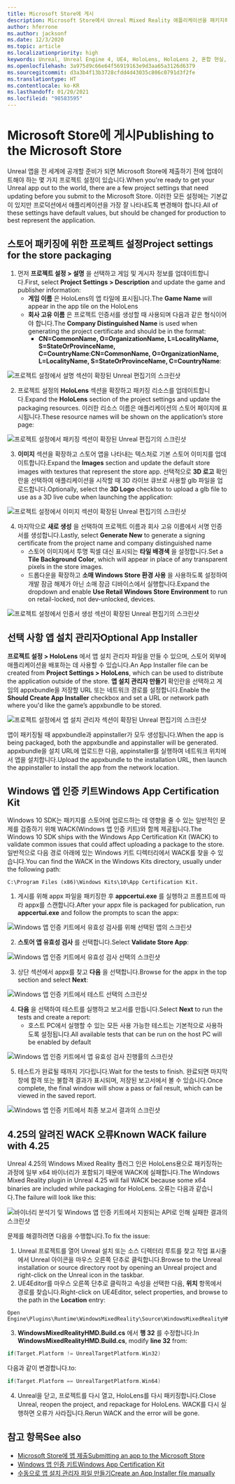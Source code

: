```yaml
---
title: Microsoft Store에 게시
description: Microsoft Store에서 Unreal Mixed Reality 애플리케이션을 패키지하고, 인증하고, 게시하는 방법에 대해 알아봅니다.
author: hferrone
ms.author: jacksonf
ms.date: 12/3/2020
ms.topic: article
ms.localizationpriority: high
keywords: Unreal, Unreal Engine 4, UE4, HoloLens, HoloLens 2, 혼합 현실, 개발, 문서화, 가이드, 기능, 혼합 현실 헤드셋, windows mixed reality 헤드셋, 가상 현실 헤드셋, 게시, 배포, Microsoft store
ms.openlocfilehash: 3a975d9c66e64f56919163e9d3aa65a3126d6379
ms.sourcegitcommit: d3a3b4f13b3728cfdd4d43035c806c0791d3f2fe
ms.translationtype: HT
ms.contentlocale: ko-KR
ms.lasthandoff: 01/20/2021
ms.locfileid: "98583595"
---
```

# <a name="publishing-to-the-microsoft-store"></a><span data-ttu-id="5de5a-104">Microsoft Store에 게시</span><span class="sxs-lookup"><span data-stu-id="5de5a-104">Publishing to the Microsoft Store</span></span>

<span data-ttu-id="5de5a-105">Unreal 앱을 전 세계에 공개할 준비가 되면 Microsoft Store에 제출하기 전에 업데이트해야 하는 몇 가지 프로젝트 설정이 있습니다.</span><span class="sxs-lookup"><span data-stu-id="5de5a-105">When you're ready to get your Unreal app out to the world, there are a few project settings that need updating before you submit to the Microsoft Store.</span></span> <span data-ttu-id="5de5a-106">이러한 모든 설정에는 기본값이 있지만 프로덕션에서 애플리케이션을 가장 잘 나타내도록 변경해야 합니다.</span><span class="sxs-lookup"><span data-stu-id="5de5a-106">All of these settings have default values, but should be changed for production to best represent the application.</span></span>

## <a name="project-settings-for-the-store-packaging"></a><span data-ttu-id="5de5a-107">스토어 패키징에 위한 프로젝트 설정</span><span class="sxs-lookup"><span data-stu-id="5de5a-107">Project settings for the store packaging</span></span>

1. <span data-ttu-id="5de5a-108">먼저 **프로젝트 설정 > 설명** 을 선택하고 게임 및 게시자 정보를 업데이트합니다.</span><span class="sxs-lookup"><span data-stu-id="5de5a-108">First, select **Project Settings > Description** and update the game and publisher information:</span></span> 
    * <span data-ttu-id="5de5a-109">**게임 이름** 은 HoloLens의 앱 타일에 표시됩니다.</span><span class="sxs-lookup"><span data-stu-id="5de5a-109">The **Game Name** will appear in the app tile on the HoloLens</span></span>
    * <span data-ttu-id="5de5a-110">**회사 고유 이름** 은 프로젝트 인증서를 생성할 때 사용되며 다음과 같은 형식이어야 합니다.</span><span class="sxs-lookup"><span data-stu-id="5de5a-110">The **Company Distinguished Name** is used when generating the project certificate and should be in the format:</span></span> 
        * <span data-ttu-id="5de5a-111">**CN=CommonName, O=OrganizationName, L=LocalityName, S=StateOrProvinceName, C=CountryName**:</span><span class="sxs-lookup"><span data-stu-id="5de5a-111">**CN=CommonName, O=OrganizationName, L=LocalityName, S=StateOrProvinceName, C=CountryName**:</span></span>

![프로젝트 설정에서 설명 섹션이 확장된 Unreal 편집기의 스크린샷](images/unreal-publishing-img-01.png)

2. <span data-ttu-id="5de5a-113">프로젝트 설정의 **HoloLens** 섹션을 확장하고 패키징 리소스를 업데이트합니다.</span><span class="sxs-lookup"><span data-stu-id="5de5a-113">Expand the **HoloLens** section of the project settings and update the packaging resources.</span></span>  <span data-ttu-id="5de5a-114">이러한 리소스 이름은 애플리케이션의 스토어 페이지에 표시됩니다.</span><span class="sxs-lookup"><span data-stu-id="5de5a-114">These resource names will be shown on the application’s store page:</span></span>

![프로젝트 설정에서 패키징 섹션이 확장된 Unreal 편집기의 스크린샷](images/unreal-publishing-img-02.png)

3. <span data-ttu-id="5de5a-116">**이미지** 섹션을 확장하고 스토어 앱을 나타내는 텍스처로 기본 스토어 이미지를 업데이트합니다.</span><span class="sxs-lookup"><span data-stu-id="5de5a-116">Expand the **Images** section and update the default store images with textures that represent the store app.</span></span>  <span data-ttu-id="5de5a-117">선택적으로 **3D 로고** 확인란을 선택하여 애플리케이션을 시작할 때 3D 라이브 큐브로 사용할 glb 파일을 업로드합니다.</span><span class="sxs-lookup"><span data-stu-id="5de5a-117">Optionally, select the **3D Logo** checkbox to upload a glb file to use as a 3D live cube when launching the application:</span></span>

![프로젝트 설정에서 이미지 섹션이 확장된 Unreal 편집기의 스크린샷](images/unreal-publishing-img-03.png)

4. <span data-ttu-id="5de5a-119">마지막으로 **새로 생성** 을 선택하여 프로젝트 이름과 회사 고유 이름에서 서명 인증서를 생성합니다.</span><span class="sxs-lookup"><span data-stu-id="5de5a-119">Lastly, select **Generate New** to generate a signing certificate from the project name and company distinguished name</span></span>  
    * <span data-ttu-id="5de5a-120">스토어 이미지에서 투명 픽셀 대신 표시되는 **타일 배경색** 을 설정합니다.</span><span class="sxs-lookup"><span data-stu-id="5de5a-120">Set a **Tile Background Color**, which will appear in place of any transparent pixels in the store images.</span></span>
    * <span data-ttu-id="5de5a-121">드롭다운을 확장하고 **소매 Windows Store 환경 사용** 을 사용하도록 설정하여 개발 잠금 해제가 아닌 소매 잠금 디바이스에서 실행합니다.</span><span class="sxs-lookup"><span data-stu-id="5de5a-121">Expand the dropdown and enable **Use Retail Windows Store Environment** to run on retail-locked, not dev-unlocked, devices.</span></span>

![프로젝트 설정에서 인증서 생성 섹션이 확장된 Unreal 편집기의 스크린샷](images/unreal-publishing-img-04.png)

## <a name="optional-app-installer"></a><span data-ttu-id="5de5a-123">선택 사항 앱 설치 관리자</span><span class="sxs-lookup"><span data-stu-id="5de5a-123">Optional App Installer</span></span>

<span data-ttu-id="5de5a-124">**프로젝트 설정 > HoloLens** 에서 앱 설치 관리자 파일을 만들 수 있으며, 스토어 외부에 애플리케이션을 배포하는 데 사용할 수 있습니다.</span><span class="sxs-lookup"><span data-stu-id="5de5a-124">An App Installer file can be created from **Project Settings > HoloLens**, which can be used to distribute the application outside of the store.</span></span>  <span data-ttu-id="5de5a-125">**앱 설치 관리자 만들기** 확인란을 선택하고 게임의 appxbundle을 저장할 URL 또는 네트워크 경로를 설정합니다.</span><span class="sxs-lookup"><span data-stu-id="5de5a-125">Enable the **Should Create App Installer** checkbox and set a URL or network path where you'd like the game’s appxbundle to be stored.</span></span>  

![프로젝트 설정에서 앱 설치 관리자 섹션이 확장된 Unreal 편집기의 스크린샷](images/unreal-publishing-img-05.png)

<span data-ttu-id="5de5a-127">앱이 패키징될 때 appxbundle과 appinstaller가 모두 생성됩니다.</span><span class="sxs-lookup"><span data-stu-id="5de5a-127">When the app is being packaged, both the appxbundle and appinstaller will be generated.</span></span>  <span data-ttu-id="5de5a-128">appxbundle을 설치 URL에 업로드한 다음, appinstaller를 실행하여 네트워크 위치에서 앱을 설치합니다.</span><span class="sxs-lookup"><span data-stu-id="5de5a-128">Upload the appxbundle to the installation URL, then launch the appinstaller to install the app from the network location.</span></span>

## <a name="windows-app-certification-kit"></a><span data-ttu-id="5de5a-129">Windows 앱 인증 키트</span><span class="sxs-lookup"><span data-stu-id="5de5a-129">Windows App Certification Kit</span></span>

<span data-ttu-id="5de5a-130">Windows 10 SDK는 패키지를 스토어에 업로드하는 데 영향을 줄 수 있는 일반적인 문제를 검증하기 위해 WACK(Windows 앱 인증 키트)와 함께 제공됩니다.</span><span class="sxs-lookup"><span data-stu-id="5de5a-130">The Windows 10 SDK ships with the Windows App Certification Kit (WACK) to validate common issues that could affect uploading a package to the store.</span></span>  <span data-ttu-id="5de5a-131">일반적으로 다음 경로 아래에 있는 Windows 키트 디렉터리에서 WACK를 찾을 수 있습니다.</span><span class="sxs-lookup"><span data-stu-id="5de5a-131">You can find the WACK in the Windows Kits directory, usually under the following path:</span></span> 

```
C:\Program Files (x86)\Windows Kits\10\App Certification Kit.
```

1. <span data-ttu-id="5de5a-132">게시를 위해 appx 파일을 패키징한 후 **appcertui.exe** 를 실행하고 프롬프트에 따라 appx를 스캔합니다.</span><span class="sxs-lookup"><span data-stu-id="5de5a-132">After your appx file is packaged for publication, run **appcertui.exe** and follow the prompts to scan the appx:</span></span>

![Windows 앱 인증 키트에서 유효성 검사를 위해 선택된 앱의 스크린샷](images/unreal-publishing-img-06.png)

2. <span data-ttu-id="5de5a-134">**스토어 앱 유효성 검사** 를 선택합니다.</span><span class="sxs-lookup"><span data-stu-id="5de5a-134">Select **Validate Store App**:</span></span>

![Windows 앱 인증 키트에서 유효성 검사 선택의 스크린샷](images/unreal-publishing-img-07.png)

3. <span data-ttu-id="5de5a-136">상단 섹션에서 appx를 찾고 **다음** 을 선택합니다.</span><span class="sxs-lookup"><span data-stu-id="5de5a-136">Browse for the appx in the top section and select **Next**:</span></span>

![Windows 앱 인증 키트에서 테스트 선택의 스크린샷](images/unreal-publishing-img-08.png)

4. <span data-ttu-id="5de5a-138">**다음** 을 선택하여 테스트를 실행하고 보고서를 만듭니다.</span><span class="sxs-lookup"><span data-stu-id="5de5a-138">Select **Next** to run the tests and create a report:</span></span>
    * <span data-ttu-id="5de5a-139">호스트 PC에서 실행할 수 있는 모든 사용 가능한 테스트는 기본적으로 사용하도록 설정됩니다.</span><span class="sxs-lookup"><span data-stu-id="5de5a-139">All available tests that can be run on the host PC will be enabled by default</span></span>

![Windows 앱 인증 키트에서 앱 유효성 검사 진행률의 스크린샷](images/unreal-publishing-img-09.png)

5. <span data-ttu-id="5de5a-141">테스트가 완료될 때까지 기다립니다.</span><span class="sxs-lookup"><span data-stu-id="5de5a-141">Wait for the tests to finish.</span></span> <span data-ttu-id="5de5a-142">완료되면 마지막 창에 합격 또는 불합격 결과가 표시되며, 저장된 보고서에서 볼 수 있습니다.</span><span class="sxs-lookup"><span data-stu-id="5de5a-142">Once complete, the final window will show a pass or fail result, which can be viewed in the saved report.</span></span>

![Windows 앱 인증 키트에서 최종 보고서 결과의 스크린샷](images/unreal-publishing-img-10.png)

## <a name="known-wack-failure-with-425"></a><span data-ttu-id="5de5a-144">4\.25의 알려진 WACK 오류</span><span class="sxs-lookup"><span data-stu-id="5de5a-144">Known WACK failure with 4.25</span></span>

<span data-ttu-id="5de5a-145">Unreal 4.25의 Windows Mixed Reality 플러그 인은 HoloLens용으로 패키징하는 과정에 일부 x64 바이너리가 포함되기 때문에 WACK에 실패합니다.</span><span class="sxs-lookup"><span data-stu-id="5de5a-145">The Windows Mixed Reality plugin in Unreal 4.25 will fail WACK because some x64 binaries are included while packaging for HoloLens.</span></span> <span data-ttu-id="5de5a-146">오류는 다음과 같습니다.</span><span class="sxs-lookup"><span data-stu-id="5de5a-146">The failure will look like this:</span></span>

![바이너리 분석기 및 Windows 앱 인증 키트에서 지원되는 API로 인해 실패한 결과의 스크린샷](images/unreal-publishing-img-11.png)

<span data-ttu-id="5de5a-148">문제를 해결하려면 다음을 수행합니다.</span><span class="sxs-lookup"><span data-stu-id="5de5a-148">To fix the issue:</span></span>
1. <span data-ttu-id="5de5a-149">Unreal 프로젝트를 열어 Unreal 설치 또는 소스 디렉터리 루트를 찾고 작업 표시줄에서 Unreal 아이콘을 마우스 오른쪽 단추로 클릭합니다.</span><span class="sxs-lookup"><span data-stu-id="5de5a-149">Browse to the Unreal installation or source directory root by opening an Unreal project and right-click on the Unreal icon in the taskbar.</span></span>
2. <span data-ttu-id="5de5a-150">UE4Editor를 마우스 오른쪽 단추로 클릭하고 속성을 선택한 다음, **위치** 항목에서 경로를 찾습니다.</span><span class="sxs-lookup"><span data-stu-id="5de5a-150">Right-click on UE4Editor, select properties, and browse to the path in the **Location** entry:</span></span>

```
Open Engine\Plugins\Runtime\WindowsMixedReality\Source\WindowsMixedRealityHMD\WindowsMixedRealityHMD.Build.cs.
```

3. <span data-ttu-id="5de5a-151">**WindowsMixedRealityHMD.Build.cs** 에서 **행 32** 를 수정합니다.</span><span class="sxs-lookup"><span data-stu-id="5de5a-151">In **WindowsMixedRealityHMD.Build.cs**, modify **line 32** from:</span></span>

```cpp
if(Target.Platform != UnrealTargetPlatform.Win32)
```

<span data-ttu-id="5de5a-152">다음과 같이 변경합니다.</span><span class="sxs-lookup"><span data-stu-id="5de5a-152">to:</span></span>

```cpp
if(Target.Platform == UnrealTargetPlatform.Win64)

```

4. <span data-ttu-id="5de5a-153">Unreal을 닫고, 프로젝트를 다시 열고, HoloLens를 다시 패키징합니다.</span><span class="sxs-lookup"><span data-stu-id="5de5a-153">Close Unreal, reopen the project, and repackage for HoloLens.</span></span>  <span data-ttu-id="5de5a-154">WACK를 다시 실행하면 오류가 사라집니다.</span><span class="sxs-lookup"><span data-stu-id="5de5a-154">Rerun WACK and the error will be gone.</span></span> 

## <a name="see-also"></a><span data-ttu-id="5de5a-155">참고 항목</span><span class="sxs-lookup"><span data-stu-id="5de5a-155">See also</span></span>

* [<span data-ttu-id="5de5a-156">Microsoft Store에 앱 제출</span><span class="sxs-lookup"><span data-stu-id="5de5a-156">Submitting an app to the Microsoft Store</span></span>](../../distribute/submitting-an-app-to-the-microsoft-store.md)
* [<span data-ttu-id="5de5a-157">Windows 앱 인증 키트</span><span class="sxs-lookup"><span data-stu-id="5de5a-157">Windows App Certification Kit</span></span>](https://developer.microsoft.com/windows/downloads/app-certification-kit)
* [<span data-ttu-id="5de5a-158">수동으로 앱 설치 관리자 파일 만들기</span><span class="sxs-lookup"><span data-stu-id="5de5a-158">Create an App Installer file manually</span></span>](/windows/msix/app-installer/how-to-create-appinstaller-file)
